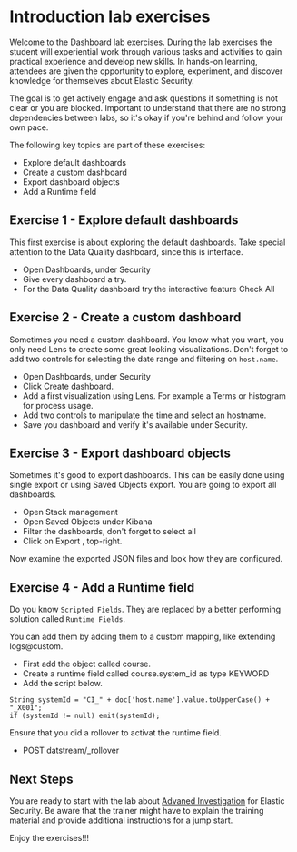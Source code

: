 # Introduction lab exercises

Welcome to the Dashboard lab exercises. During the lab exercises the student will experiential work through various tasks and activities to gain practical experience and develop new skills. In hands-on learning, attendees are given the opportunity to explore, experiment, and discover knowledge for themselves about Elastic Security.

The goal is to get actively engage and ask questions if something is not clear or you are blocked. Important to understand that there are no strong dependencies between labs, so it's okay if you're behind and follow your own pace.

The following key topics are part of these exercises:

- Explore default dashboards
- Create a custom dashboard
- Export dashboard objects
- Add a Runtime field

## Exercise 1 - Explore default dashboards

This first exercise is about exploring the default dashboards. Take special attention to the Data Quality dashboard, since this is interface.

- Open Dashboards, under Security
- Give every dashboard a try.
- For the Data Quality dashboard try the interactive feature Check All


## Exercise 2 - Create a custom dashboard

Sometimes you need a custom dashboard. You know what you want, you only need Lens to create some great looking visualizations. Don't forget to add two controls for selecting the date range and filtering on `host.name`.

- Open Dashboards, under Security
- Click Create dashboard.
- Add a first visualization using Lens. For example a Terms or histogram for process usage.
- Add two controls to manipulate the time and select an hostname.
- Save you dashboard and verify it's available under Security.

## Exercise 3 - Export dashboard objects

Sometimes it's good to export dashboards. This can be easily done using single export or using Saved Objects export. You are going to export all dashboards.

- Open Stack management
- Open Saved Objects under Kibana
- Filter the dashboards, don't forget to select all
- Click on Export , top-right.

Now examine the exported JSON files and look how they are configured.

## Exercise 4 - Add a Runtime field

Do you know `Scripted Fields`. They are replaced by a better performing solution called `Runtime Fields`.

You can add them by adding them to a custom mapping, like extending logs@custom.

- First add the object called course.
- Create a runtime field called course.system_id as type KEYWORD
- Add the script below.

```
String systemId = "CI_" + doc['host.name'].value.toUpperCase() + "_X001";
if (systemId != null) emit(systemId);
```

Ensure that you did a rollover to activat the runtime field.

- POST datstream/_rollover

## Next Steps

You are ready to start with the lab about [Advaned Investigation](../08-AdvancedInvestigation/README.md) for Elastic Security. Be aware that the trainer might have to explain the training material and provide additional instructions for a jump start.

Enjoy the exercises!!!